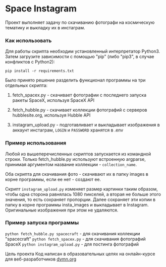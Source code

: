 # Space Instagram
Проект выполняет задачу по скачиванию фотографи на космическую тематику и выкладку их в инстаграм.
### Как использовать

Для работы скрипта необходим установленный интерпретатор Python3. Затем загрузите зависимости с помощью "pip"
(либо "pip3", в случае конфликтов с Python2):
```
pip install -r requirements.txt
```
Было принято решение разделить функционал программы на три отдельных скрипта:

1. fetch_spacex.py - скачивает фотографии с последнего запуска ракеты SpaceX, используя SpaceX API

2. fetch_hubble.py - скачивает коллекции фотографий с серверов hubblesite.org, используя Hubble API

3. instagram_upload.py - подготавливает и выкладывает изображения в аккаунт инстаграм, `LOGIN` и `PASSWORD` хранятся в .env


### Пример использования
Любой из вышеперечисленных скриптов запускается из командной строки. Только fetch_hubble.py используют встроенную argparse,
принимая аргументом название коллекции - `collection_name`.

Оба скрипта для скачивания фото - скачивают их в папку images в корне программы, если ее нет - создают ее.

Скрипт `instagram_upload.py` изменяет размер картинки таким образом, чтобы одна сторона равнялась 1080 пикселей,
а вторая не больше этого значения, то есть сохраняет пропорции. Далее сохраняет эти копии в папку в корне программы insta_images
и выкладывает в Instagram. Оригинальные изображения при этом не удаляются.

### Пример запуска программы
`python fetch_hubble.py spacecraft` - для скачивания коллекции "spacecraft"
`python fetch_spacex.py` - для скачивания фотографий SpaceX
`python instagram_upload.py` - для постинга фотографий


Цель проекта
Код написан в образовательных целях на онлайн-курсе для веб-разработчиков [dvmn.org](dvmn.org)
